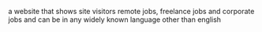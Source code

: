 a website that shows site visitors remote jobs, freelance jobs and corporate jobs and can be in any widely known language other than english
